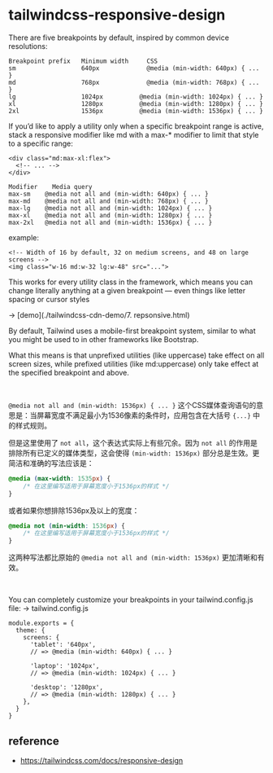 # tailwindcss-responsive-design
There are five breakpoints by default, inspired by common device resolutions:
```
Breakpoint prefix   Minimum width	  CSS
sm	                640px	          @media (min-width: 640px) { ... }
md	                768px	          @media (min-width: 768px) { ... }
lg	                1024px	        @media (min-width: 1024px) { ... }
xl	                1280px	        @media (min-width: 1280px) { ... }
2xl	                1536px	        @media (min-width: 1536px) { ... }
```

If you’d like to apply a utility only when a specific breakpoint range is active, 
stack a responsive modifier like md with a max-* modifier to limit that style to a specific range:
```
<div class="md:max-xl:flex">
  <!-- ... -->
</div>
```
```
Modifier	Media query
max-sm	  @media not all and (min-width: 640px) { ... }
max-md	  @media not all and (min-width: 768px) { ... }
max-lg	  @media not all and (min-width: 1024px) { ... }
max-xl	  @media not all and (min-width: 1280px) { ... }
max-2xl	  @media not all and (min-width: 1536px) { ... }
```

example:
```
<!-- Width of 16 by default, 32 on medium screens, and 48 on large screens -->
<img class="w-16 md:w-32 lg:w-48" src="...">
```

This works for every utility class in the framework, which means you can change literally anything at a given breakpoint — 
even things like letter spacing or cursor styles

-> [demo](./tailwindcss-cdn-demo/7. repsonsive.html)

By default, Tailwind uses a mobile-first breakpoint system, similar to what you might be used to in other frameworks like Bootstrap.

What this means is that unprefixed utilities (like uppercase) take effect on all screen sizes, 
while prefixed utilities (like md:uppercase) only take effect at the specified breakpoint and above.

<br>

`@media not all and (min-width: 1536px) { ... }` 这个CSS媒体查询语句的意思是：当屏幕宽度不满足最小为1536像素的条件时，应用包含在大括号 `{...}` 中的样式规则。

但是这里使用了 `not all`，这个表达式实际上有些冗余。因为 `not all` 的作用是排除所有已定义的媒体类型，这会使得 `(min-width: 1536px)` 部分总是生效。更简洁和准确的写法应该是：

```css
@media (max-width: 1535px) {
    /* 在这里编写适用于屏幕宽度小于1536px的样式 */
}
```

或者如果你想排除1536px及以上的宽度：

```css
@media not (min-width: 1536px) {
    /* 在这里编写适用于屏幕宽度小于1536px的样式 */
}
```

这两种写法都比原始的 `@media not all and (min-width: 1536px)` 更加清晰和有效。

<br>

You can completely customize your breakpoints in your tailwind.config.js file:
-> tailwind.config.js
```
module.exports = {
  theme: {
    screens: {
      'tablet': '640px',
      // => @media (min-width: 640px) { ... }

      'laptop': '1024px',
      // => @media (min-width: 1024px) { ... }

      'desktop': '1280px',
      // => @media (min-width: 1280px) { ... }
    },
  }
}
```

## reference
- https://tailwindcss.com/docs/responsive-design